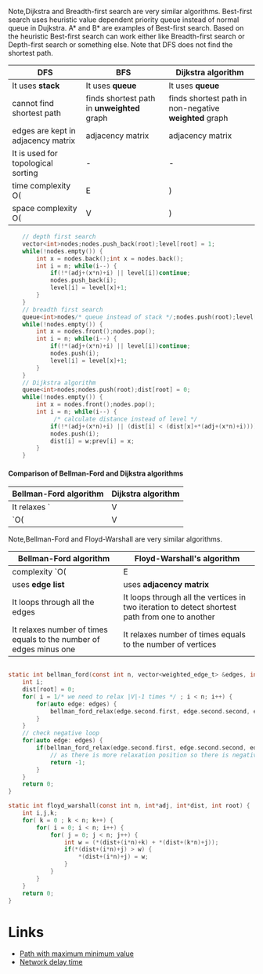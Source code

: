 
Note,Dijkstra and Breadth-first search are very similar algorithms. Best-first search uses heuristic value dependent priority queue instead of normal queue in Dujkstra. A\* and B\* are examples of Best-first search. Based on the heuristic Best-first search can work either like Breadth-first search or Depth-first search or something else. Note that DFS does not find the shortest path.

| DFS | BFS | Dijkstra algorithm
| --- | --- | ---
| It uses **stack** | It uses **queue** | It uses **queue**
| cannot find shortest path | finds shortest path in **unweighted** graph | finds shortest path in non-negative **weighted** graph
| edges are kept in adjacency matrix | adjacency matrix | adjacency matrix
| It is used for topological sorting | - | -
| time complexity O(|E|) | O(|E|) | O(|E|+|V|lg|V|)
| space complexity O(|V|) | O(|V|) | -

```C 
	// depth first search
	vector<int>nodes;nodes.push_back(root);level[root] = 1;
	while(!nodes.empty()) { 
		int x = nodes.back();int x = nodes.back();
		int i = n; while(i--) { 
			if(!*(adj+(x*n)+i) || level[i])continue;
			nodes.push_back(i);
			level[i] = level[x]+1;
		}
	}
	// breadth first search
	queue<int>nodes/* queue instead of stack */;nodes.push(root);level[root] = 1;
	while(!nodes.empty()) {
		int x = nodes.front();nodes.pop();
		int i = n; while(i--) {
			if(!*(adj+(x*n)+i) || level[i])continue;
			nodes.push(i);
			level[i] = level[x]+1;
		}
	}
	// Dijkstra algorithm
	queue<int>nodes;nodes.push(root);dist[root] = 0;
	while(!nodes.empty()) {
		int x = nodes.front();nodes.pop();
		int i = n; while(i--) {
			 /* calculate distance instead of level */
			if(!*(adj+(x*n)+i) || (dist[i] < (dist[x]+*(adj+(x*n)+i))))continue; // dynamic programming
			nodes.push(i);
			dist[i] = w;prev[i] = x;
 		}
	}
```

#### Comparison of Bellman-Ford and Dijkstra algorithms

| Bellman-Ford algorithm | Dijkstra algorithm
| --- | ---
| It relaxes `|V|-1` times | It relaxes only once(in directed acyclic graph)
| `O(|V|*|E|)` | `O(|E|+|V|lg|V|)`



Note,Bellman-Ford and Floyd-Warshall are very similar algorithms.

| Bellman-Ford algorithm | Floyd-Warshall's algorithm
| --- | --- 
| complexity `O(|E|\*|V|)` | `O(|V|^3)`
| uses **edge list** | uses **adjacency matrix**
| It loops through all the edges | It loops through all the vertices in two iteration to detect shortest path from one to another
| It relaxes number of times equals to the number of edges minus one | It relaxes number of times equals to the number of vertices

```C

static int bellman_ford(const int n, vector<weighted_edge_t> &edges, int*dist, int*prev, const int root) {
	int i;
	dist[root] = 0;
	for( i = 1/* we need to relax |V|-1 times */ ; i < n; i++) {
		for(auto edge: edges) {
			bellman_ford_relax(edge.second.first, edge.second.second, edge.first, dist, prev);
		}
	}
	// check negative loop
	for(auto edge: edges) {
		if(bellman_ford_relax(edge.second.first, edge.second.second, edge.first, dist, prev)) {
			// as there is more relaxation position so there is negative loop
			return -1;
		}
	}
	return 0;
}

static int floyd_warshall(const int n, int*adj, int*dist, int root) {
	int i,j,k;
	for( k = 0 ; k < n; k++) {
		for( i = 0; i < n; i++) {
			for( j = 0; j < n; j++) {
				int w = (*(dist+(i*n)+k) + *(dist+(k*n)+j));
				if(*(dist+(i*n)+j) > w) {
					*(dist+(i*n)+j) = w;
				}
			}
		}
	}
	return 0;
}
```


Links
=======

- [Path with maximum minimum value](https://leetcode.com/problems/path-with-maximum-minimum-value/)
- [Network delay time](https://leetcode.com/problems/network-delay-time/)

